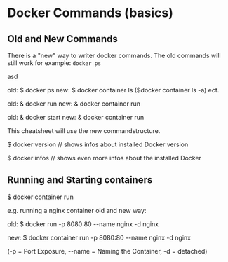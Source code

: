 # Docker Commands (basics)

## Old and New Commands
There is a "new" way to writer docker commands. The old commands will still work for example: `docker ps` 

asd

old: $ docker ps
new: $ docker container ls
    ($docker container ls -a) ect.

old: & docker run
new: & docker container run

old: & docker start <container>
new: & docker container run <container>

This cheatsheet will use the new commandstructure.


$ docker version
// shows infos about installed Docker version

$ docker infos
// shows even more infos about the installed Docker



## Running and Starting containers
$ docker container run

e.g. running a nginx container old and new way:

old:
$ docker run -p 8080:80 --name nginx -d nginx

new:
$ docker container run -p 8080:80 --name nginx -d nginx

(-p = Port Exposure, --name = Naming the Container, -d = detached)


